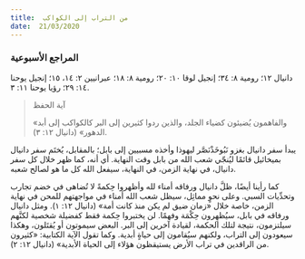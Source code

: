 ```yaml
---
title:  من التراب إلى الكواكب
date:  21/03/2020
---
```


### المراجع الأسبوعية
دانيال ١٢؛ رومية ٨: ٣٤؛ إنجيل لوقا ١٠: ٢٠؛ رومية ٨: ١٨؛ عبرانيين ٢: ١٤، ١٥؛ إنجيل يوحنا ١٤: ٢٩؛ رؤيا يوحنا ١١: ٣.

> <p>آية الحفظ</p>
> «والفاهمون يُضيئون كضياء الجلد، والذين ردوا كثيرين إلى البر كالكواكب إلى أبد الدهور» (دانيال ١٢: ٣).

يبدأ سفر دانيال بغزو نَبُوخَذْنَصَّر ليهوذا وأخذه مسبيين إلى بابل؛ بالمقابل، يُختَم سفر دانيال بميخائيل قائمًا ليُنجّي شعب الله من بابل وقت النهاية. أي أنه، كما ظهر خلال كل سفر دانيال، في نهاية الزمن، في النهاية، سيفعل الله كل ما هو لصالح شعبه.

كما رأينا أيضًا، ظلَّ دانيال ورفاقه أمناء لله وأظهروا حِكمةً لا تُضاهى في خضم تجارب وتحدِّيات السبي. وعلى نحوٍ مماثِل، سيظل شعب الله أمناء في مواجهتهم للمحن في نهاية الزمن، خاصة خلال «زمان ضيق لم يكن منذ كانت أمة» (دانيال ١٢: ١). ومثل دانيال ورفاقه في بابل، سيُظهِرون حِكْمَة وفهمًا. لن يختبروا حِكمة فقط كفضيلة شخصية لكنَّهم سيلتزمون، نتيجة لتلك الحكمة، لقيادة آخرين إلى البر. البعض سيموتون أو يُقتَلون، وهكذا سيعودون إلى التراب، ولكنهم سيُقامون إلى حياةٍ أبدية. وكما تقول الآية الكتابية: «كثيرون من الراقدين في تراب الأرض يستيقظون هؤلاء إلى الحياة الأبدية» (دانيال ١٢: ٢).